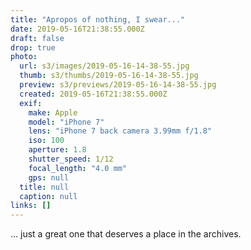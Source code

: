 ```yaml
---
title: "Apropos of nothing, I swear..."
date: 2019-05-16T21:38:55.000Z
draft: false
drop: true
photo:
  url: s3/images/2019-05-16-14-38-55.jpg
  thumb: s3/thumbs/2019-05-16-14-38-55.jpg
  preview: s3/previews/2019-05-16-14-38-55.jpg
  created: 2019-05-16T21:38:55.000Z
  exif:
    make: Apple
    model: "iPhone 7"
    lens: "iPhone 7 back camera 3.99mm f/1.8"
    iso: 100
    aperture: 1.8
    shutter_speed: 1/12
    focal_length: "4.0 mm"
    gps: null
  title: null
  caption: null
links: []
---
```


... just a great one that deserves a place in the archives.
